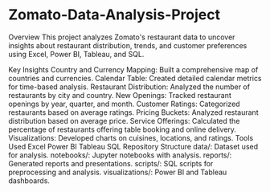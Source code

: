 # Zomato-Data-Analysis-Project
Overview
This project analyzes Zomato's restaurant data to uncover insights about restaurant distribution, trends, and customer preferences using Excel, Power BI, Tableau, and SQL.

Key Insights
Country and Currency Mapping: Built a comprehensive map of countries and currencies.
Calendar Table: Created detailed calendar metrics for time-based analysis.
Restaurant Distribution: Analyzed the number of restaurants by city and country.
New Openings: Tracked restaurant openings by year, quarter, and month.
Customer Ratings: Categorized restaurants based on average ratings.
Pricing Buckets: Analyzed restaurant distribution based on average price.
Service Offerings: Calculated the percentage of restaurants offering table booking and online delivery.
Visualizations: Developed charts on cuisines, locations, and ratings.
Tools Used
Excel
Power BI
Tableau
SQL
Repository Structure
data/: Dataset used for analysis.
notebooks/: Jupyter notebooks with analysis.
reports/: Generated reports and presentations.
scripts/: SQL scripts for preprocessing and analysis.
visualizations/: Power BI and Tableau dashboards.
